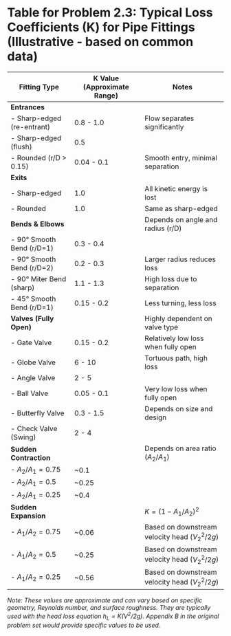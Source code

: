 # Table for Problem 2.3: Typical Loss Coefficients (K) for Pipe Fittings (Illustrative - based on common data)

| Fitting Type                  | K Value (Approximate Range) | Notes                                      |
|-------------------------------|-----------------------------|--------------------------------------------|
| **Entrances**                 |                             |                                            |
| - Sharp-edged (re-entrant)    | 0.8 - 1.0                   | Flow separates significantly               |
| - Sharp-edged (flush)         | 0.5                         |                                            |
| - Rounded (r/D > 0.15)        | 0.04 - 0.1                  | Smooth entry, minimal separation           |
| **Exits**                     |                             |                                            |
| - Sharp-edged                 | 1.0                         | All kinetic energy is lost                 |
| - Rounded                     | 1.0                         | Same as sharp-edged                        |
| **Bends & Elbows**            |                             | Depends on angle and radius (r/D)          |
| - 90° Smooth Bend (r/D=1)     | 0.3 - 0.4                   |                                            |
| - 90° Smooth Bend (r/D=2)     | 0.2 - 0.3                   | Larger radius reduces loss                 |
| - 90° Miter Bend (sharp)      | 1.1 - 1.3                   | High loss due to separation                |
| - 45° Smooth Bend (r/D=1)     | 0.15 - 0.2                  | Less turning, less loss                    |
| **Valves (Fully Open)**       |                             | Highly dependent on valve type             |
| - Gate Valve                  | 0.15 - 0.2                  | Relatively low loss when fully open        |
| - Globe Valve                 | 6 - 10                      | Tortuous path, high loss                   |
| - Angle Valve                 | 2 - 5                       |                                            |
| - Ball Valve                  | 0.05 - 0.1                  | Very low loss when fully open              |
| - Butterfly Valve             | 0.3 - 1.5                   | Depends on size and design                 |
| - Check Valve (Swing)         | 2 - 4                       |                                            |
| **Sudden Contraction**        |                             | Depends on area ratio ($A_2/A_1$)          |
| - $A_2/A_1 = 0.75$            | ~0.1                        |                                            |
| - $A_2/A_1 = 0.5$             | ~0.25                       |                                            |
| - $A_2/A_1 = 0.25$            | ~0.4                        |                                            |
| **Sudden Expansion**          |                             | $K = (1 - A_1/A_2)^2$                      |
| - $A_1/A_2 = 0.75$            | ~0.06                       | Based on downstream velocity head ($V_2^2/2g$) |
| - $A_1/A_2 = 0.5$             | ~0.25                       | Based on downstream velocity head ($V_2^2/2g$) |
| - $A_1/A_2 = 0.25$            | ~0.56                       | Based on downstream velocity head ($V_2^2/2g$) |

*Note: These values are approximate and can vary based on specific geometry, Reynolds number, and surface roughness. They are typically used with the head loss equation $h_L = K (V^2 / 2g)$. Appendix B in the original problem set would provide specific values to be used.*
